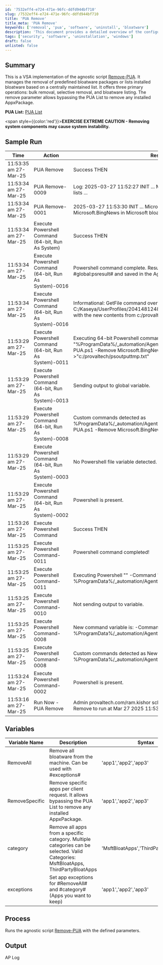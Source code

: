 ```yaml
---
id: '7532eff4-e724-471e-96fc-ddfd944bf710'
slug: /7532eff4-e724-471e-96fc-ddfd944bf710
title: 'PUA Remove'
title_meta: 'PUA Remove'
keywords: ['removal', 'pua', 'software', 'uninstall', 'bloatware']
description: 'This document provides a detailed overview of the configurable removal of potentially unwanted applications (PUAs) using an agnostic script. It includes sample run logs, variable descriptions, and the overall process for executing the script effectively.'
tags: ['security', 'software', 'uninstallation', 'windows']
draft: false
unlisted: false
---
```


## Summary

This is a VSA implementation of the agnostic script [Remove-PUA](/docs/fda5f79b-3e83-4561-af2b-2533f41c7443). It manages the removal of predefined bloatware packages or lists installed bloatware based on a centrally maintained list. It offers three primary operations: bulk removal, selective removal, and bloatware listing. The remove parameter allows bypassing the PUA List to remove any installed AppxPackage.

**PUA List:** [PUA List](https://content.provaltech.com/attachments/potentially-unwanted-applications.json)

<span style={{color:'red'}}>**EXERCISE EXTREME CAUTION - Removing system components may cause system instability.**</span>

## Sample Run

| Time                     | Action                                          | Result                                                                                                                | User                          |
|--------------------------|-------------------------------------------------|-----------------------------------------------------------------------------------------------------------------------|-------------------------------|
| 11:53:35 am 27-Mar-25   | PUA Remove                                     | Success THEN                                                                                                         | provaltech.com/ram.kishor      |
| 11:53:34 am 27-Mar-25   | PUA Remove-0009                               | Log: 2025-03-27 11:52:27 INIT ... Microsoft.3DBuilder ... Checking the lists ...                                   | provaltech.com/ram.kishor      |
| 11:53:34 am 27-Mar-25   | PUA Remove-0001                               | 2025-03-27 11:53:30 INIT ... Microsoft.BingNews ... found Microsoft.BingNews in Microsoft bloat apps list ...      | provaltech.com/ram.kishor      |
| 11:53:34 am 27-Mar-25   | Execute Powershell Command (64-bit, Run As System) | Success THEN                                                                                                         | provaltech.com/ram.kishor      |
| 11:53:34 am 27-Mar-25   | Execute Powershell Command (64-bit, Run As System)-0016 | Powershell command complete. Results returned to global variable #global:psresult# and saved in the Agent's Documents tab of the server. | provaltech.com/ram.kishor      |
| 11:53:34 am 27-Mar-25   | Execute Powershell Command (64-bit, Run As System)-0016 | Informational: GetFile command overwrote the server file C:/Kaseya/UserProfiles/204148124820810/GetFiles/../docs/psoutput.txt with the new contents from c:/provaltech/psoutput.txt in THEN step 3. | provaltech.com/ram.kishor      |
| 11:53:29 am 27-Mar-25   | Execute Powershell Command (64-bit, Run As System)-0011 | Executing 64-bit Powershell command as System: \"\" -command \"%ProgramData%/_automation/AgentProcedure/PUARemove/Remove-PUA.ps1 -Remove Microsoft.BingNews\" >\"c:/provaltech/psoutputtmp.txt\" | provaltech.com/ram.kishor      |
| 11:53:29 am 27-Mar-25   | Execute Powershell Command (64-bit, Run As System)-0013 | Sending output to global variable.                                                                                   | provaltech.com/ram.kishor      |
| 11:53:29 am 27-Mar-25   | Execute Powershell Command (64-bit, Run As System)-0008 | Custom commands detected as %ProgramData%/_automation/AgentProcedure/PUARemove/Remove-PUA.ps1 -Remove Microsoft.BingNews | provaltech.com/ram.kishor      |
| 11:53:29 am 27-Mar-25   | Execute Powershell Command (64-bit, Run As System)-0003 | No Powershell file variable detected.                                                                                 | provaltech.com/ram.kishor      |
| 11:53:29 am 27-Mar-25   | Execute Powershell Command (64-bit, Run As System)-0002 | Powershell is present.                                                                                               | provaltech.com/ram.kishor      |
| 11:53:26 am 27-Mar-25   | Execute Powershell Command                     | Success THEN                                                                                                         | provaltech.com/ram.kishor      |
| 11:53:25 am 27-Mar-25   | Execute Powershell Command-0011                | Powershell command completed!                                                                                        | provaltech.com/ram.kishor      |
| 11:53:25 am 27-Mar-25   | Execute Powershell Command-0011                | Executing Powershell \"\" -Command \"New-Item -Type Directory -Path %ProgramData%/_automation/AgentProcedure -name PUARemove\" \"\" | provaltech.com/ram.kishor      |
| 11:53:25 am 27-Mar-25   | Execute Powershell Command-0010                | Not sending output to variable.                                                                                     | provaltech.com/ram.kishor      |
| 11:53:25 am 27-Mar-25   | Execute Powershell Command-0008                | New command variable is: -Command \"New-Item -Type Directory -Path %ProgramData%/_automation/AgentProcedure -name PUARemove\" | provaltech.com/ram.kishor      |
| 11:53:25 am 27-Mar-25   | Execute Powershell Command-0008                | Custom commands detected as New-Item -Type Directory -Path %ProgramData%/_automation/AgentProcedure -name PUARemove | provaltech.com/ram.kishor      |
| 11:53:24 am 27-Mar-25   | Execute Powershell Command-0002                | Powershell is present.                                                                                               | provaltech.com/ram.kishor      |
| 11:53:16 am 27-Mar-25   | Run Now - PUA Remove                           | Admin provaltech.com/ram.kishor scheduled procedure Run Now - PUA Remove to run at Mar 27 2025 11:53 AM               |                               |

## Variables

| Variable Name     | Description                                                                                  | Syntax                              |
|-------------------|----------------------------------------------------------------------------------------------|-------------------------------------|
| RemoveAll         | Remove all bloatware from the machine. Can be used with #exceptions#                       | 'app1','app2','app3'                |
| RemoveSpecific    | Remove specific apps per client request. It allows bypassing the PUA List to remove any installed AppxPackage.                                                | 'app1','app2','app3'                |
| category          | Remove all apps from a specific category. Multiple categories can be selected. Valid Categories: MsftBloatApps, ThirdPartyBloatApps | 'MsftBloatApps','ThirdPartyBloatApps'   |
| exceptions        | Set app exceptions for #RemoveAll# and #category# (Apps you want to keep)                 | 'app1','app2','app3'                |

## Process

Runs the agnostic script [Remove-PUA](/docs/fda5f79b-3e83-4561-af2b-2533f41c7443) with the defined parameters.

## Output

AP Log
